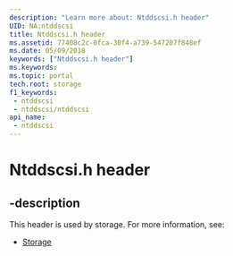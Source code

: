```yaml
---
description: "Learn more about: Ntddscsi.h header"
UID: NA:ntddscsi
title: Ntddscsi.h header
ms.assetid: 77408c2c-0fca-30f4-a739-547207f848ef
ms.date: 05/09/2018
keywords: ["Ntddscsi.h header"]
ms.keywords: 
ms.topic: portal
tech.root: storage
f1_keywords:
 - ntddscsi
 - ntddscsi/ntddscsi
api_name:
 - ntddscsi
---
```


# Ntddscsi.h header


## -description

This header is used by storage. For more information, see:

- [Storage](../_storage/index.md)

